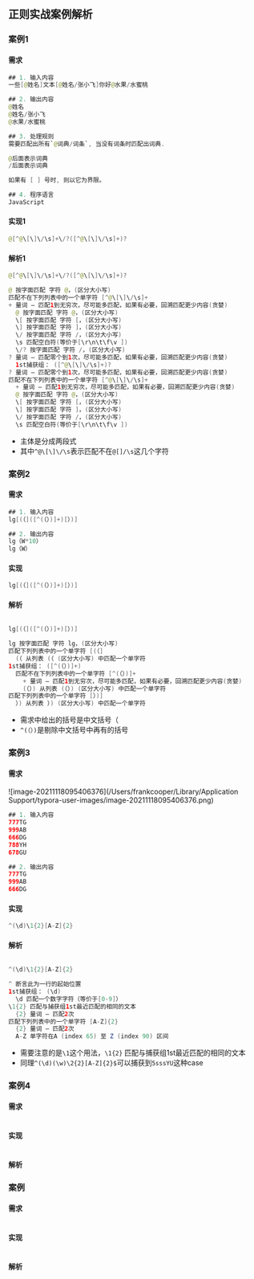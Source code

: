 ## 正则实战案例解析

### 案例1

#### 需求

```java
## 1. 输入内容
一些[@姓名]文本[@姓名/张小飞]你好@水果/水蜜桃

## 2. 输出内容
@姓名
@姓名/张小飞
@水果/水蜜桃

## 3. 处理规则
需要匹配出所有`@词典/词条`, 当没有词条时匹配出词典.

@后面表示词典
/后面表示词典

如果有 [ ] 号时, 则以它为界限。

## 4. 程序语言
JavaScript
```

#### 实现1

```java
@[^@\[\]\/\s]+\/?([^@\[\]\/\s]+)?
```

#### 解析1

```java
@[^@\[\]\/\s]+\/?([^@\[\]\/\s]+)?

@ 按字面匹配 字符 @，(区分大小写)
匹配不在下列列表中的一个单字符 [^@\[\]\/\s]+
+ 量词 — 匹配1到无穷次，尽可能多匹配，如果有必要，回溯匹配更少内容(贪婪)
  @ 按字面匹配 字符 @，(区分大小写)
  \[ 按字面匹配 字符 [，(区分大小写)
  \] 按字面匹配 字符 ]，(区分大小写)
  \/ 按字面匹配 字符 /，(区分大小写)
  \s 匹配空白符(等价于[\r\n\t\f\v ])
  \/? 按字面匹配 字符 /，(区分大小写)
? 量词 — 匹配零个到1次，尽可能多匹配，如果有必要，回溯匹配更少内容(贪婪)
  1st捕获组： ([^@\[\]\/\s]+)?
? 量词 — 匹配零个到1次，尽可能多匹配，如果有必要，回溯匹配更少内容(贪婪)
匹配不在下列列表中的一个单字符 [^@\[\]\/\s]+
  + 量词 — 匹配1到无穷次，尽可能多匹配，如果有必要，回溯匹配更少内容(贪婪)
  @ 按字面匹配 字符 @，(区分大小写)
  \[ 按字面匹配 字符 [，(区分大小写)
  \] 按字面匹配 字符 ]，(区分大小写)
  \/ 按字面匹配 字符 /，(区分大小写)
  \s 匹配空白符(等价于[\r\n\t\f\v ])
```

- 主体是分成两段式
- 其中`^@\[\]\/\s`表示匹配不在`@[]/\s`这几个字符

### 案例2

#### 需求

```java
## 1. 输入内容
lg[(（]([^(（）)]+)[）)]

## 2. 输出内容
lg（W*10）
lg（W）
```

#### 实现

```java
lg[(（]([^(（）)]+)[）)]
```

#### 解析

```java

lg[(（]([^(（）)]+)[）)]

lg 按字面匹配 字符 lg，(区分大小写)
匹配下列列表中的一个单字符 [(（]
  (（ 从列表 (（ (区分大小写) 中匹配一个单字符
1st捕获组： ([^(（）)]+)
  匹配不在下列列表中的一个单字符 [^(（）)]+
    + 量词 — 匹配1到无穷次，尽可能多匹配，如果有必要，回溯匹配更少内容(贪婪)
    (（）) 从列表 (（）) (区分大小写) 中匹配一个单字符
匹配下列列表中的一个单字符 [）)]
  ）) 从列表 ）) (区分大小写) 中匹配一个单字符
```

- 需求中给出的括号是中文括号（
- `^(（）)`是剔除中文括号中再有的括号

### 案例3

#### 需求

![image-20211118095406376](/Users/frankcooper/Library/Application Support/typora-user-images/image-20211118095406376.png)

```java
## 1. 输入内容
777TG
999AB
666DG
788YH
678GU

## 2. 输出内容
777TG
999AB
666DG
```

#### 实现

```java
^(\d)\1{2}[A-Z]{2}
```

#### 解析

```java

^(\d)\1{2}[A-Z]{2}

^ 断言此为一行的起始位置
1st捕获组： (\d)
  \d 匹配一个数字字符（等价于[0-9]）
\1{2} 匹配与捕获组1st最近匹配的相同的文本
  {2} 量词 — 匹配2次
匹配下列列表中的一个单字符 [A-Z]{2}
  {2} 量词 — 匹配2次
  A-Z 单字符在A (index 65) 至 Z (index 90) 区间
```

- 需要注意的是`\1`这个用法，`\1{2}` 匹配与捕获组1st最近匹配的相同的文本
- 同理`^(\d)(\w)\2{2}[A-Z]{2}$`可以捕获到`5sssYU`这种case





### 案例4

#### 需求

```

```

#### 实现

```

```

#### 解析









### 案例

#### 需求

```

```

#### 实现

```

```

#### 解析